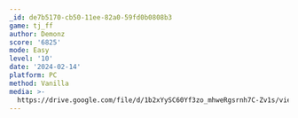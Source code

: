 ```yaml
---
_id: de7b5170-cb50-11ee-82a0-59fd0b0808b3
game: tj_ff
author: Demonz
score: '6825'
mode: Easy
level: '10'
date: '2024-02-14'
platform: PC
method: Vanilla
media: >-
  https://drive.google.com/file/d/1b2xYySC60Yf3zo_mhweRgsrnh7C-Zv1s/view?usp=sharing
---
```


